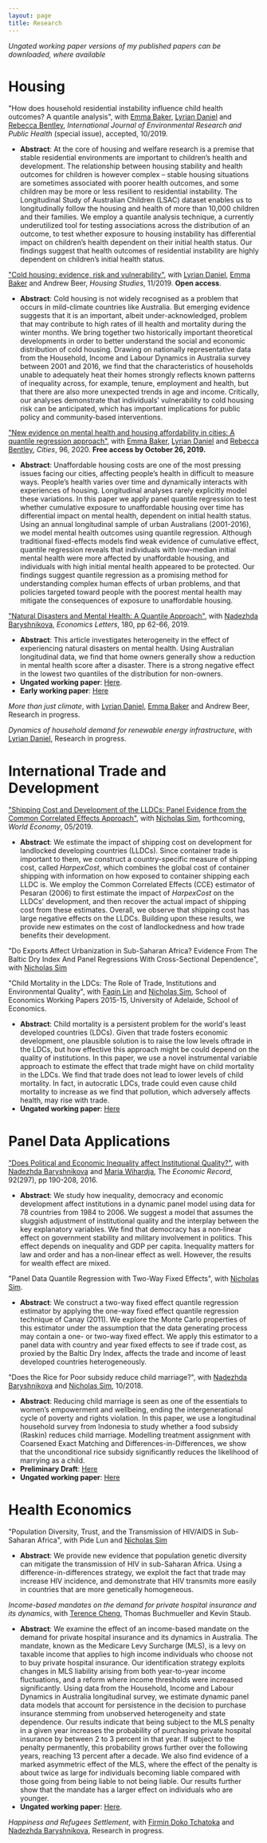 ```yaml
---
layout: page
title: Research
---
```


*Ungated working paper versions of my published papers can be downloaded, where available*

# Housing

"How does household residential instability influence child health outcomes? A quantile analysis", with [Emma Baker](https://researchers.adelaide.edu.au/profile/emma.baker), [Lyrian Daniel](https://researchers.adelaide.edu.au/profile/lyrian.daniel) and [Rebecca Bentley](https://www.findanexpert.unimelb.edu.au/display/person99174), *International Journal of Environmental Research and Public Health* (special issue), accepted, 10/2019.
- **Abstract**: At the core of housing and welfare research is a premise that stable residential environments are important to children’s health and development. The relationship between housing stability and health outcomes for children is however complex – stable housing situations are sometimes associated with poorer health outcomes, and some children may be more or less resilient to residential instability. The Longitudinal Study of Australian Children (LSAC) dataset enables us to longitudinally follow the housing and health of more than 10,000 children and their families. We employ a quantile analysis technique, a currently underutilized tool for testing associations across the distribution of an outcome, to test whether exposure to housing instability has differential impact on children’s health dependent on their initial health status. Our findings suggest that health outcomes of residential instability are highly dependent on children’s initial health status.

["Cold housing: evidence, risk and vulnerability"](https://www.tandfonline.com/doi/full/10.1080/02673037.2019.1686130), with [Lyrian Daniel](https://researchers.adelaide.edu.au/profile/lyrian.daniel), [Emma Baker](https://researchers.adelaide.edu.au/profile/emma.baker) and Andrew Beer, *Housing Studies*, 11/2019. **Open access**.
- **Abstract**: Cold housing is not widely recognised as a problem that occurs in mild-climate countries like Australia. But emerging evidence suggests that it is an important, albeit under-acknowledged, problem that may contribute to high rates of ill health and mortality during the winter months. We bring together two historically important theoretical developments in order to better understand the social and economic distribution of cold housing. Drawing on nationally representative data from the Household, Income and Labour Dynamics in Australia survey between 2001 and 2016, we find that the characteristics of households unable to adequately heat their homes strongly reflects known patterns of inequality across, for example, tenure, employment and health, but that there are also more unexpected trends in age and income. Critically, our analyses demonstrate that individuals’ vulnerability to cold housing risk can be anticipated, which has important implications for public policy and community-based interventions. 

["New evidence on mental health and housing affordability in cities: A quantile regression approach"](https://www.sciencedirect.com/science/article/pii/S0264275119303804?dgcid=coauthor), with [Emma Baker](https://researchers.adelaide.edu.au/profile/emma.baker), [Lyrian Daniel](https://researchers.adelaide.edu.au/profile/lyrian.daniel) and [Rebecca Bentley](https://www.findanexpert.unimelb.edu.au/display/person99174), *Cities*, 96, 2020. **Free access by October 26, 2019.**
- **Abstract**: Unaffordable housing costs are one of the most pressing issues facing our cities, affecting people’s health in difficult to measure ways. People’s health varies over time and dynamically interacts with experiences of housing. Longitudinal analyses rarely explicitly model these variations. In this paper we apply panel quantile regression to test whether cumulative exposure to unaffordable housing over time has differential impact on mental health, dependent on initial health status. Using an annual longitudinal sample of urban Australians (2001-2016), we model mental health outcomes using quantile regression. Although traditional fixed-effects models find weak evidence of cumulative effect, quantile regression reveals that individuals with low-median initial mental health were more affected by unaffordable housing, and individuals with high initial mental health appeared to be protected. Our findings suggest quantile regression as a promising method for understanding complex human effects of urban problems, and that policies targeted toward people with the poorest mental health may mitigate the consequences of exposure to unaffordable housing.

["Natural Disasters and Mental Health: A Quantile Approach"](https://www.sciencedirect.com/science/article/pii/S0165176519301387), with [Nadezhda Baryshnikova](https://researchers.adelaide.edu.au/profile/nadezhda.baryshnikova), *Economics Letters*, 180, pp 62-66, 2019. 
- **Abstract**: This article investigates heterogeneity in the effect of experiencing natural disasters on mental health. Using Australian longitudinal data, we find that home owners generally show a reduction in mental health score after a disaster. There is a strong negative effect in the lowest two quantiles of the distribution for non-owners.
- **Ungated working paper**: [Here](papers/Disaster_MentalHealth.pdf).
- **Early working paper**: [Here](https://ideas.repec.org/p/adl/wpaper/2018-13.html)


*More than just climate*, with [Lyrian Daniel](https://researchers.adelaide.edu.au/profile/lyrian.daniel), [Emma Baker](https://researchers.adelaide.edu.au/profile/emma.baker) and Andrew Beer, Research in progress.

*Dynamics of household demand for renewable energy infrastructure*, with [Lyrian Daniel](https://researchers.adelaide.edu.au/profile/lyrian.daniel), Research in progress.


# International Trade and Development
["Shipping Cost and Development of the LLDCs: Panel Evidence from the Common Correlated Effects Approach"](https://onlinelibrary.wiley.com/doi/abs/10.1111/twec.12871), with [Nicholas Sim](https://sites.google.com/view/nicholassim/home), forthcoming, *World Economy*, 05/2019.
- **Abstract**: We estimate the impact of shipping cost on development for landlocked developing countries (LLDCs). Since container trade is important to them, we construct a country-specific measure of shipping cost, called *HarpexCost*, which combines the global cost of container shipping with information on how exposed to container shipping each LLDC is. We employ the Common Correlated Effects (CCE) estimator of Pesaran (2006) to first estimate the impact of *HarpexCost* on the LLDCs' development, and then recover the actual impact of shipping cost from these estimates. Overall, we observe that shipping cost has large negative effects on the LLDCs. Building upon these results, we provide new estimates on the cost of landlockedness and how trade benefits their development.

"Do Exports Affect Urbanization in Sub-Saharan Africa? Evidence From The Baltic Dry Index And Panel Regressions With Cross-Sectional Dependence", with [Nicholas Sim](https://sites.google.com/view/nicholassim/home)

"Child Mortality in the LDCs: The Role of Trade, Institutions and Environmental Quality", with [Faqin Lin](https://linfaqin.weebly.com/) and [Nicholas Sim](https://sites.google.com/view/nicholassim/home), School of Economics Working Papers 2015-15, University of Adelaide, School of Economics.
- **Abstract**: Child mortality is a persistent problem for the world's least developed countries (LDCs). Given that trade fosters economic development, one plausible solution is to raise the low levels oftrade in the LDCs, but how effective this approach might be could depend on the quality of institutions. In this paper, we use a novel instrumental variable approach to estimate the effect that trade might have on child mortality in the LDCs. We find that trade does not lead to lower levels of child mortality. In fact, in autocratic LDCs, trade could even cause child mortality to increase as we find that pollution, which adversely affects health, may rise with trade.
- **Ungated working paper**: [Here](https://ideas.repec.org/p/adl/wpaper/2015-15.html)

# Panel Data Applications
["Does Political and Economic Inequality affect Institutional Quality?"](https://onlinelibrary.wiley.com/doi/full/10.1111/1475-4932.12246), with [Nadezhda Baryshnikova](https://researchers.adelaide.edu.au/profile/nadezhda.baryshnikova) and [Maria Wihardja](https://blogs.worldbank.org/team/maria-monica-wihardja), The *Economic Record*, 92(297), pp 190-208, 2016.
- **Abstract**: We study how inequality, democracy and economic development affect institutions in a dynamic panel model using data for 78 countries from 1984 to 2006. We suggest a model that assumes the sluggish adjustment of institutional quality and the interplay between the key explanatory variables. We find that democracy has a non‐linear effect on government stability and military involvement in politics. This effect depends on inequality and GDP per capita. Inequality matters for law and order and has a non‐linear effect as well. However, the results for wealth effect are mixed.


"Panel Data Quantile Regression with Two-Way Fixed Effects",  with [Nicholas Sim](https://sites.google.com/view/nicholassim/home).
- **Abstract**: We construct a two-way fixed effect quantile regression estimator by applying the one-way fixed effect quantile regression technique of Canay (2011). We explore the Monte Carlo properties of this estimator under the assumption that the data generating process may contain a one- or two-way fixed effect. We apply this estimator to a panel data with country and year fixed effects to see if trade cost, as proxied by the Baltic Dry Index, affects the trade and income of least developed countries heterogeneously.

"Does the Rice for Poor subsidy reduce child marriage?", with [Nadezhda Baryshnikova](https://www.adelaide.edu.au/directory/nadezhda.baryshnikova) and [Nicholas Sim](https://sites.google.com/view/nicholassim/home), 10/2018.
- **Abstract**: Reducing child marriage is seen as one of the essentials to women’s empowerment and wellbeing, ending the intergenerational cycle of poverty and rights violation. In this paper, we use a longitudinal household survey from Indonesia to study whether a food subsidy (Raskin) reduces child marriage. Modelling treatment assignment with Coarsened Exact Matching and Differences-in-Differences, we show that the unconditional rice subsidy significantly reduces the likelihood of marrying as a child.
- **Preliminary Draft**: [Here](https://ies.keio.ac.jp/upload/20181026appliedpaper-1.pdf)
- **Ungated working paper**: [Here](https://ideas.repec.org/p/adl/wpaper/2019-05.html)

# Health Economics
"Population Diversity, Trust, and the Transmission of HIV/AIDS in Sub-Saharan Africa", with Pide Lun and [Nicholas Sim](https://sites.google.com/view/nicholassim/home)
- **Abstract**: We provide new evidence that population genetic diversity can mitigate the transmission of HIV in sub-Saharan Africa. Using a difference-in-differences strategy, we exploit the fact that trade may increase HIV incidence, and demonstrate that HIV transmits more easily in countries that are more genetically homogeneous.

*Income-based mandates on the demand for private hospital insurance and its dynamics*, with [Terence Cheng](https://terencechaicheng.wordpress.com/), Thomas Buchmueller and Kevin Staub. 
- **Abstract**: We examine the effect of an income-based mandate on the demand for private hospital insurance and its dynamics in Australia. The mandate, known as the Medicare Levy Surcharge (MLS), is a levy on taxable income that applies to high income individuals who choose not to buy private hospital insurance. Our identification strategy exploits changes in MLS liability arising from both year-to-year income fluctuations, and a reform where income thresholds were increased significantly. Using data from the Household, Income and Labour Dynamics in Australia longitudinal survey, we estimate dynamic panel data models that account for persistence in the decision to purchase insurance stemming from unobserved heterogeneity and state dependence. Our results indicate that being subject to the MLS penalty in a given year increases the probability of purchasing private hospital insurance by between 2 to 3 percent in that year. If subject to the penalty permanently, this probability grows further over the following years, reaching 13 percent after a decade. We also find evidence of a marked asymmetric effect of the MLS, where the effect of the penalty is about twice as large for individuals becoming liable compared with those going from being liable to not being liable. Our results further show that the mandate has a larger effect on individuals who are younger.
- **Ungated working paper**: [Here](papers/bcps_dynamics_2019_december17.pdf).

*Happiness and Refugees Settlement*, with [Firmin Doko Tchatoka](https://researchers.adelaide.edu.au/profile/firmin.dokotchatoka) and [Nadezhda Baryshnikova](https://researchers.adelaide.edu.au/profile/nadezhda.baryshnikova), Research in progress.

